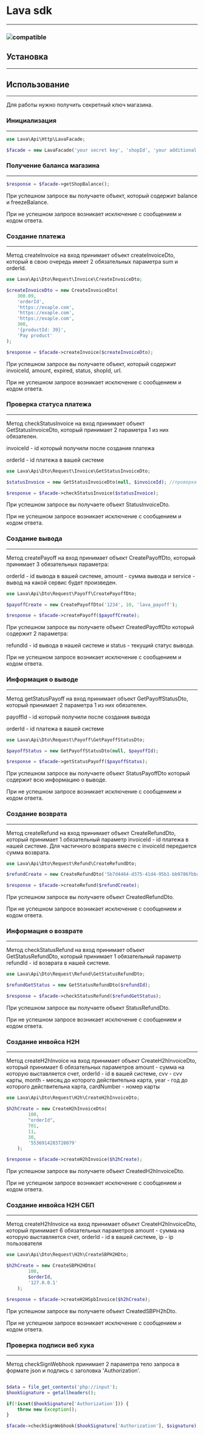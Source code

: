 # Lava sdk #

______

### ![compatible](https://img.shields.io/badge/php-%5E7.4-green?style=plastic) ###

## Установка ##

_____

## Использование ##

___

Для работы нужно получить секретный ключ магазина.

### Инициализация  ###

____

```php 
use Lava\Api\Http\LavaFacade;

$facade = new LavaFacade('your secret key', 'shopId', 'your additional key');
```

### Получение баланса магазина ###

___

```php 
$response = $facade->getShopBalance();
```

При успешном запросе вы получаете объект, который содержит balance и freezeBalance.

При не успешном запросе возникает исключение с сообщением и кодом ответа.

### Создание платежа ###

___

Метод createInvoice на вход принимает объект createInvoiceDto, который в свою очередь
имеет 2 обязательных параметра sum и orderId.

```php
use Lava\Api\Dto\Request\Invoice\CreateInvoiceDto;

$createInvoiceDto = new CreateInvoiceDto(
    300.09,
    'orderId', 
    'https://exaple.com', 
    'https://exaple.com', 
    'https://exaple.com', 
    300, 
    '{productId: 39}', 
    'Pay product'
);

$response = $facade->createInvoice($createInvoiceDto);
```

При успешном запросе вы получаете объект, который содержит invoiceId, amount, expired, status, shopId, url.

При не успешном запросе возникает исключение с сообщением и кодом ответа.

### Проверка статуса платежа ###

___

Метод checkStatusInvoice на вход принимает объект GetStatusInvoiceDto, который принимает 2 параметра 1 из них
обязателен.

invoiceId - id который получили после создания платежа

orderId - id платежа в вашей системе

```php
use Lava\Api\Dto\Request\Invoice\GetStatusInvoiceDto;

$statusInvoice = new GetStatusInvoiceDto(null, $invoiceId); //проверка платежа по invoiceId

$response = $facade->checkStatusInvoice($statusInvoice);
```

При успешном запросе вы получаете объект StatusInvoiceDto.

При не успешном запросе возникает исключение с сообщением и кодом ответа.

### Создание вывода ###

___

Метод createPayoff на вход принимает объект CreatePayoffDto, который принимает 3 обязательных параметра:

orderId - id вывода в вашей системе, amount - сумма вывода и service - вывод на какой сервис будет произведен.

```php
use Lava\Api\Dto\Request\Payoff\CreatePayoffDto;

$payoffCreate = new CreatePayoffDto('1234', 10, 'lava_payoff');

$response = $facade->createPayoff($payoffCreate);
```

При успешном запросе вы получаете объект CreatedPayoffDto который содержит 2 параметра:

refundId - id вывода в нашей системе и status - текущий статус вывода.

При не успешном запросе возникает исключение с сообщением и кодом ответа.

### Информация о выводе ### 

___

Метод getStatusPayoff на вход принимает объект GetPayoffStatusDto, который принимает 2 параметра 1 из них обязателен.

payoffId - id который получили после создания вывода

orderId - id платежа в вашей системе

```php
use Lava\Api\Dto\Request\Payoff\GetPayoffStatusDto;

$payoffStatus = new GetPayoffStatusDto(null, $payoffId);

$response = $facade->getStatusPayoff($payoffStatus);
```

При успешном запросе вы получаете объект StatusPayoffDto который содержит всю информацию о выводе.

При не успешном запросе возникает исключение с сообщением и кодом ответа.

### Создание возврата ###

___

Метод createRefund на вход принимает объект CreateRefundDto, который принимает 1 обязательный параметр
invoiceId - id платежа в нашей системе. Для частичного возврата вместе с invoiceId передается сумма возврата.

```php
use Lava\Api\Dto\Request\Refund\CreateRefundDto;

$refundCreate = new CreateRefundDto('5b7d4464-d375-41d4-95b1-bb9786fbbac7', null, 100);

$response = $facade->createRefund($refundCreate);
```

При успешном запросе вы получаете объект CreatedRefundDto.

При не успешном запросе возникает исключение с сообщением и кодом ответа.

### Информация о возврате ###

___

Метод checkStatusRefund на вход принимает объект GetStatusRefundDto, который принимает 1 обязательный параметр
refundId - id возврата в нашей системе.

```php
use Lava\Api\Dto\Request\Refund\GetStatusRefundDto;

$refundGetStatus = new GetStatusRefundDto($refundId);

$response = $facade->checkStatusRefund($refundGetStatus);
```

При успешном запросе вы получаете объект StatusRefundDto.

При не успешном запросе возникает исключение с сообщением и кодом ответа.

### Создание инвойса H2H ###

___

Метод createH2hInvoice на вход принимает объект CreateH2hInvoiceDto, который принимает 6 обязательных параметров
amount - cумма на которую выставляется счет,
orderId - id в вашей системе,
cvv - cvv карты,
month - месяц до которого действительна карта,
year - год до которого действительна карта,
cardNumber - номер карты

```php
use Lava\Api\Dto\Request\H2h\CreateH2hInvoiceDto;

$h2hCreate = new CreateH2hInvoiceDto(
        100,
        "orderId",
        701,
        11,
        30,
        '5536914283728079'
    );

$response = $facade->createH2hInvoice($h2hCreate);
```

При успешном запросе вы получаете объект CreatedH2hInvoiceDto.

При не успешном запросе возникает исключение с сообщением и кодом ответа.

### Создание инвойса H2H СБП ###

___


Метод createH2hInvoice на вход принимает объект CreateH2hInvoiceDto, который принимает 6 обязательных параметров
amount - cумма на которую выставляется счет,
orderId - id в вашей системе,
ip - ip пользователя

```php
use Lava\Api\Dto\Request\H2h\CreateSBPH2HDto;

$h2hCreate = new CreateSBPH2HDto(
        100,
        $orderId,
        '127.0.0.1'
    );

$response = $facade->createH2HSpbInvoice($h2hCreate);
```

При успешном запросе вы получаете объект CreatedSBPH2hDto.

При не успешном запросе возникает исключение с сообщением и кодом ответа.

### Проверка подписи веб хука ###

___

Метод checkSignWebhook принимает 2 параметра тело запроса в формате json и подпись с заголовка 'Authorization'.

```php

$data = file_get_contents('php://input');
$hookSignature = getallheaders();

if(!isset($hookSignature['Authorization'])) {
    throw new Exception();
}

$facade->checkSignWebhook($hookSignature['Authorization'], $signature);
```
